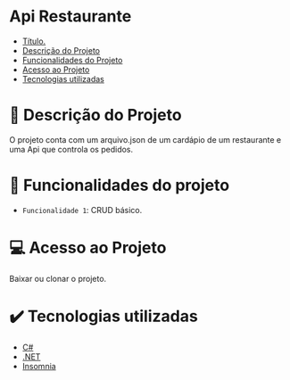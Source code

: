 # Api Restaurante

* [Título.](#Título)
* [Descrição do Projeto](#descrição-do-projeto)
* [Funcionalidades do Projeto](#funcionalidades-do-projeto)
* [Acesso ao Projeto](#acesso-ao-projeto)
* [Tecnologias utilizadas](#tecnologias-utilizadas)

# 📑 Descrição do Projeto 

O projeto conta com um arquivo.json de um cardápio de um restaurante e uma Api que controla os pedidos.
  
# 🔨 Funcionalidades do projeto

- `Funcionalidade 1`: CRUD básico.

# 💻 Acesso ao Projeto

Baixar ou clonar o projeto.

# ✔️ Tecnologias utilizadas

* [C#](#C#)
* [.NET](#.NET)
* [Insomnia](#Insomnia)
